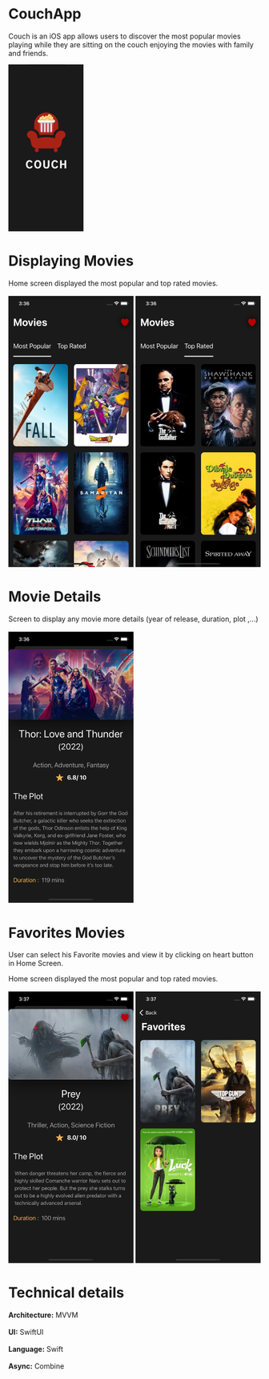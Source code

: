 # CouchApp
Couch is an iOS app allows users to discover the most popular movies playing while they are sitting on the couch enjoying the movies with family and friends.

 <img src="./Screenshots/MainScreen.png" width="150">

# Displaying Movies

<p float="left">
Home screen displayed the most popular and top rated movies.
<br />
<br />
<img src="./Screenshots/MostPopular.png" width="250">
<img src="./Screenshots/topRated.png" width="250">
</p>

# Movie Details
Screen to display any movie more details (year of release, duration, plot ,...)
<br />
<br />
<img src="./Screenshots/details.png" width="250">

# Favorites Movies
User can select his Favorite movies and view it by clicking on heart button in Home Screen.
<p float="left">
Home screen displayed the most popular and top rated movies.
<br />
<br />
<img src="./Screenshots/AddToFavorites.png" width="250">
<img src="./Screenshots/Favorites.png" width="250">
</p>

# Technical details
**Architecture:** MVVM
<br />
<br />
**UI:** SwiftUI
<br />
<br />
**Language:** Swift
<br />
<br />
**Async:** Combine
